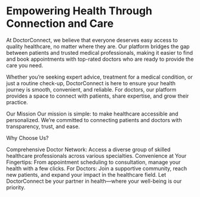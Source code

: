 # Empowering Health Through Connection and Care

At DoctorConnect, we believe that everyone deserves easy access to quality healthcare, no matter where they are. Our platform bridges the gap between patients and trusted medical professionals, making it easier to find and book appointments with top-rated doctors who are ready to provide the care you need.

Whether you’re seeking expert advice, treatment for a medical condition, or just a routine check-up, DoctorConnect is here to ensure your health journey is smooth, convenient, and reliable. For doctors, our platform provides a space to connect with patients, share expertise, and grow their practice.

Our Mission Our mission is simple: to make healthcare accessible and personalized. We’re committed to connecting patients and doctors with transparency, trust, and ease.

Why Choose Us?

Comprehensive Doctor Network: Access a diverse group of skilled healthcare professionals across various specialties.
Convenience at Your Fingertips: From appointment scheduling to consultation, manage your health with a few clicks.
For Doctors: Join a supportive community, reach new patients, and expand your impact in the healthcare field.
Let DoctorConnect be your partner in health—where your well-being is our priority.

